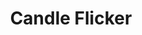 ---
title: Candle Flicker
description: Creates a candle flicker effect.
aliases: [/vixen-3-documentation/sequencer/effects/basic-lighting-effects/candle-flicker/]
---